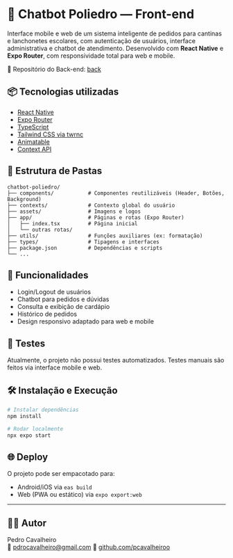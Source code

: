 
# 📱 Chatbot Poliedro — Front-end

Interface mobile e web de um sistema inteligente de pedidos para cantinas e lanchonetes escolares, com autenticação de usuários, interface administrativa e chatbot de atendimento. Desenvolvido com **React Native** e **Expo Router**, com responsividade total para web e mobile.

🔗 Repositório do Back-end: [back](https://github.com/pcavalheiroo/back)

## 📦 Tecnologias utilizadas

- [React Native](https://reactnative.dev/)
- [Expo Router](https://expo.github.io/router/)
- [TypeScript](https://www.typescriptlang.org/)
- [Tailwind CSS via twrnc](https://github.com/jaredh159/tailwind-react-native-classnames)
- [Animatable](https://github.com/oblador/react-native-animatable)
- [Context API](https://reactjs.org/docs/context.html)

## 🧱 Estrutura de Pastas

```
chatbot-poliedro/
├── components/           # Componentes reutilizáveis (Header, Botões, Background)
├── contexts/             # Contexto global do usuário
├── assets/               # Imagens e logos
├── app/                  # Páginas e rotas (Expo Router)
│   ├── index.tsx         # Página inicial
│   └── outras rotas/
├── utils/                # Funções auxiliares (ex: formatação)
├── types/                # Tipagens e interfaces
├── package.json          # Dependências e scripts
└── ...
```

## 🚀 Funcionalidades

- Login/Logout de usuários
- Chatbot para pedidos e dúvidas
- Consulta e exibição de cardápio
- Histórico de pedidos
- Design responsivo adaptado para web e mobile

## 🧪 Testes

Atualmente, o projeto não possui testes automatizados. Testes manuais são feitos via interface mobile e web.

## 🛠️ Instalação e Execução

```bash
# Instalar dependências
npm install

# Rodar localmente
npx expo start
```

## 🌐 Deploy

O projeto pode ser empacotado para:

- Android/iOS via `eas build`
- Web (PWA ou estático) via `expo export:web`

---

## 👨‍💻 Autor

Pedro Cavalheiro  
📧 pdrocavalheiro@gmail.com
🔗 [github.com/pcavalheiroo](https://github.com/pcavalheiroo)
